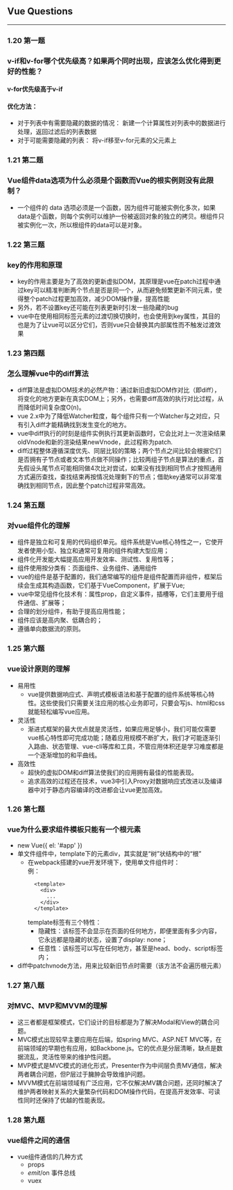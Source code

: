 ## Vue Questions
---
### 1.20 第一题
### v-if和v-for哪个优先级高？如果两个同时出现，应该怎么优化得到更好的性能？
  
#### v-for优先级高于v-if  

#### 优化方法： 
- 对于列表中有需要隐藏的数据的情况： 新建一个计算属性对列表中的数据进行处理，返回过滤后的列表数据
- 对于可能需要隐藏的列表： 将v-if移至v-for元素的父元素上

### 1.21 第二题
### Vue组件data选项为什么必须是个函数而Vue的根实例则没有此限制？
- 一个组件的 data 选项必须是一个函数，因为组件可能被实例化多次，如果data是个函数，则每个实例可以维护一份被返回对象的独立的拷贝。根组件只被实例化一次，所以根组件的data可以是对象。

### 1.22 第三题
### key的作用和原理
- key的作用主要是为了高效的更新虚拟DOM，其原理是vue在patch过程中通过key可以精准判断两个节点是否是同一个，从而避免频繁更新不同元素，使得整个patch过程更加高效，减少DOM操作量，提高性能
- 另外，若不设置key还可能在列表更新时引发一些隐藏的bug
- vue中在使用相同标签元素的过渡切换切换时，也会使用到key属性，其目的也是为了让vue可以区分它们，否则vue只会替换其内部属性而不触发过渡效果

### 1.23 第四题
### 怎么理解vue中的diff算法
- diff算法是虚拟DOM技术的必然产物：通过新旧虚拟DOM作对比（即diff），将变化的地方更新在真实DOM上；另外，也需要diff高效的执行对比过程，从而降低时间复杂度O(n)。
- vue 2.x中为了降低Watcher粒度，每个组件只有一个Watcher与之对应，只有引入diff才能精确找到发生变化的地方。
- vue中diff执行的时刻是组件实例执行其更新函数时，它会比对上一次渲染结果oldVnode和新的渲染结果newVnode，此过程称为patch.
- diff过程整体遵循深度优先、同层比较的策略；两个节点之间比较会根据它们是否拥有子节点或者文本节点做不同操作；比较两组子节点是算法的重点，首先假设头尾节点可能相同做4次比对尝试，如果没有找到相同节点才按照通用方式遍历查找，查找结束再按情况处理剩下的节点；借助key通常可以非常准确找到相同节点，因此整个patch过程非常高效。

### 1.24 第五题
### 对vue组件化的理解
- 组件是独立和可复用的代码组织单元。组件系统是Vue核心特性之一，它使开发者使用小型、独立和通常可复用的组件构建大型应用；
- 组件化开发能大幅提高应用开发效率、测试性、复用性等；
- 组件使用按分类有：页面组件、业务组件、通用组件
- vue的组件是基于配置的，我们通常编写的组件是组件配置而非组件，框架后续会生成其构造函数，它们基于VueComponent，扩展于Vue;
- vue中常见组件化技术有：属性prop，自定义事件，插槽等，它们主要用于组件通信、扩展等；
- 合理的划分组件，有助于提高应用性能；
- 组件应该是高内聚、低耦合的；
- 遵循单向数据流的原则。

### 1.25 第六题
### vue设计原则的理解
- 易用性
  - vue提供数据响应式、声明式模板语法和基于配置的组件系统等核心特性。这些使我们只需要关注应用的核心业务即可，只要会写js、html和css就能轻松编写vue应用。
- 灵活性
  - 渐进式框架的最大优点就是灵活性，如果应用足够小，我们可能仅需要vue核心特性即可完成功能；随着应用规模不断扩大，我们才可能逐渐引入路由、状态管理、vue-cli等库和工具，不管应用体积还是学习难度都是一个逐渐增加的和平曲线。
- 高效性
  - 超快的虚拟DOM和diff算法使我们的应用拥有最佳的性能表现。
  - 追求高效的过程还在技术，vue3中引入Proxy对数据响应式改进以及编译器中对于静态内容编译的改进都会让vue更加高效。

### 1.26 第七题
### vue为什么要求组件模板只能有一个根元素
- new Vue({ el: '#app' })
- 单文件组件中，template下的元素div，其实就是“树”状结构中的“根”
  - 在webpack搭建的vue开发环境下，使用单文件组件时：  
    例：   
    ```vue
      <template>
        <div>
          ...
        </div>
      </template>
    ```
    template标签有三个特性：
      - 隐藏性：该标签不会显示在页面的任何地方，即便里面有多少内容，它永远都是隐藏的状态，设置了display: none；
      - 任意性：该标签可以写在任何地方，甚至是head、body、script标签内；
- diff中patchvnode方法，用来比较新旧节点时需要（该方法不会遍历根元素）

### 1.27 第八题
### 对MVC、MVP和MVVM的理解
- 这三者都是框架模式，它们设计的目标都是为了解决Modal和View的耦合问题。
- MVC模式出现较早主要应用在后端，如spring MVC、ASP.NET MVC等，在前端领域的早期也有应用，如Backbone.js。它的优点是分层清晰，缺点是数据流乱，灵活性带来的维护性问题。
- MVP模式是MVC模式的进化形式，Presenter作为中间层负责MV通信，解决两者耦合问题，但P层过于臃肿会导致维护问题。
- MVVM模式在前端领域有广泛应用，它不仅解决MV耦合问题，还同时解决了维护两者映射关系的大量繁杂代码和DOM操作代码，在提高开发效率、可读性同时还保持了优越的性能表现。

### 1.28 第九题
### vue组件之间的通信
- vue组件通信的几种方式
  - props
  - $emit/$on 事件总线
  - vuex
